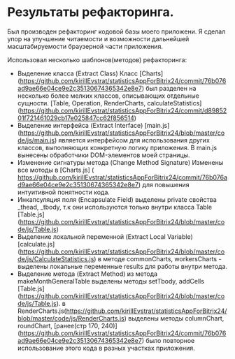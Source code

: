 # Результаты рефакторинга.
Был производен рефакторинг кодовой базы моего приложени. Я сделал упор на улучшение читаемости и возможности дальнейшей масштабируемости браузерной части приложения.

Использовал несколько шаблонов(методов) рефакторинга:
* Выделение класса (Extract Class)
 Класс [Charts] (https://github.com/kirillEvstrat/statisticsAppForBitrix24/commit/76b076ad9ae66e04ce9e2c35130674365342e8e7) был разделен на несколько более мелких классов, описывающих отдельные сущности. 
[Table, Operation, RenderCharts, calculateStatistics] (https://github.com/kirillEvstrat/statisticsAppForBitrix24/commit/d8985201f721461029cb17e025847cc62f856514)
* Выделение интерфейса (Extract Interface)
[main.js] (https://github.com/kirillEvstrat/statisticsAppForBitrix24/blob/master/code/js/main.js) 
является интерфейсом для использования других классов, выполняющих конкретную логику приложения. В main.js вынесены обработчики DOM-элементов моей страницы.
* Изменение сигнатуры метода (Change Method Signature)
Изменены все мотоды в [Charts.js] ( https://github.com/kirillEvstrat/statisticsAppForBitrix24/commit/76b076ad9ae66e04ce9e2c35130674365342e8e7) для повышения интуитивной понятности кода.
* Инкапсуляция поля (Encapsulate Field)
выделены private свойства _thead, _tbody,  т.к они используются только внутри класса Table
[Table.js] (https://github.com/kirillEvstrat/statisticsAppForBitrix24/blob/master/code/js/Table.js)
* Выделение локальной переменной (Extract Local Variable)
[calculate.js] (https://github.com/kirillEvstrat/statisticsAppForBitrix24/blob/master/code/js/CalculateStatistics.js) в методе commonCharts, workersCharts - выделены локальные переменные results для работы внутри метода.
* Выделение метода (Extract Method)
из метода  makeMonthGeneralTable выделены методы setTbody, addCells
[Table.js] (https://github.com/kirillEvstrat/statisticsAppForBitrix24/blob/master/code/js/Table.js).
в RenderCharts.js(https://github.com/kirillEvstrat/statisticsAppForBitrix24/blob/master/code/js/RenderCharts.js) выделены методы columnChart, roundChart, [ранее(стр 170, 240)] (https://github.com/kirillEvstrat/statisticsAppForBitrix24/commit/76b076ad9ae66e04ce9e2c35130674365342e8e7) было повторное использование этого кода в разных участках приложения.
